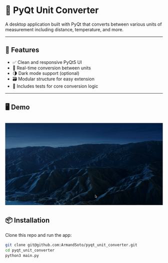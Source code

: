 # 🧪 PyQt Unit Converter

A desktop application built with PyQt that converts between various units of measurement including distance, temperature, and more.

---

## 🚀 Features

- ✅ Clean and responsive PyQt5 UI
- 🔁 Real-time conversion between units
- 🌗 Dark mode support (optional)
- 🗃️ Modular structure for easy extension
- 🧪 Includes tests for core conversion logic

---

## 🖥️ Demo

![Demo](assets/demo.gif)
---

## 📦 Installation

Clone this repo and run the app:

```bash
git clone git@github.com:ArmandSoto/pyqt_unit_converter.git
cd pyqt_unit_converter
python3 main.py
